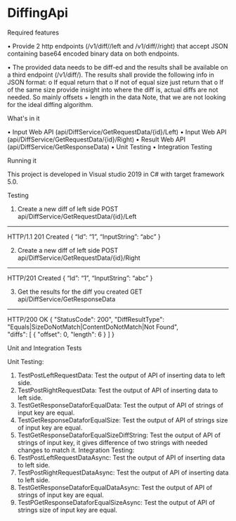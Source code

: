 # DiffingApi

Required features 

• Provide 2 http endpoints (/v1/diff//left and /v1/diff//right) that accept JSON containing base64 encoded binary data on both endpoints. 

• The provided data needs to be diff-ed and the results shall be available on a third endpoint (/v1/diff/). The results shall provide the following info in JSON format: o If equal return that o If not of equal size just return that o If of the same size provide insight into where the diff is, actual diffs are not needed. So mainly offsets + length in the data Note, that we are not looking for the ideal diffing algorithm.



What's in it

•	Input Web API (api/DiffService/GetRequestData/{id}/Left)
•	Input Web API (api/DiffService/GetRequestData/{id}/Right)
•	Result Web API (api/DiffService/GetResponseData)
•	Unit Testing
•	Integration Testing

Running it

This project is developed in Visual studio 2019 in C# with target framework 5.0.

Testing
1.	Create a new diff of left side
POST api/DiffService/GetRequestData/{id}/Left

 ----------------------------------------
HTTP/1.1 201 Created
{
    “Id”: “1”,
	  “InputString”: “abc”
}
	
2.	Create a new diff of left side
POST api/DiffService/GetRequestData/{id}/Right

 ----------------------------------------
HTTP/201 Created
{
    “Id”: “1”,
	  “InputString”: “abc”
}

3.	 Get the results for the diff you created
GET api/DiffService/GetResponseData
----------------------------------------
HTTP/200 OK
{
    "StatusCode": 200",
    "DiffResultType": "Equals|SizeDoNotMatch|ContentDoNotMatch|Not Found",    
    "diffs": [
        {
            "offset": 0,
            "length": 6
        }
    ]
}


Unit and Integration Tests

Unit Testing:
1.	TestPostLeftRequestData: Test the output of API of inserting data to left side.
2.	TestPostRightRequestData: Test the output of API of inserting data to left side.
3.	TestGetResponseDataforEqualData: Test the output of API of strings of input key are equal.
4.	TestGetResponseDataforEqualSize: Test the output of API of strings size of input key are equal.
5.	TestGetResponseDataforEqualSizeDiffString: Test the output of API of strings of input key, it gives difference of two strings with needed changes to match it.
Integration Testing:
1.	TestPostLeftRequestDataAsync: Test the output of API of inserting data to left side.
2.	TestPostRightRequestDataAsync: Test the output of API of inserting data to left side.
3.	TestGetResponseDataforEqualDataAsync: Test the output of API of strings of input key are equal.
4.	TestPGetResponseDataforEqualSizeAsync: Test the output of API of strings size of input key are equal.








